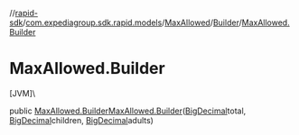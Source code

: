 //[rapid-sdk](../../../../index.md)/[com.expediagroup.sdk.rapid.models](../../index.md)/[MaxAllowed](../index.md)/[Builder](index.md)/[MaxAllowed.Builder](-max-allowed.-builder.md)

# MaxAllowed.Builder

[JVM]\

public [MaxAllowed.Builder](index.md)[MaxAllowed.Builder](-max-allowed.-builder.md)([BigDecimal](https://docs.oracle.com/javase/8/docs/api/java/math/BigDecimal.html)total, [BigDecimal](https://docs.oracle.com/javase/8/docs/api/java/math/BigDecimal.html)children, [BigDecimal](https://docs.oracle.com/javase/8/docs/api/java/math/BigDecimal.html)adults)
